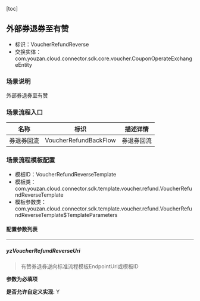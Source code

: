 [toc]

## 外部券退券至有赞
- 标识：VoucherRefundReverse
- 交换实体：com.youzan.cloud.connector.sdk.core.voucher.CouponOperateExchangeEntity
### 场景说明
外部券退券至有赞
### 场景流程入口

名称 | 标识 | 描述详情
---|---|---
券退券回流 | VoucherRefundBackFlow | 券退券回流

### 场景流程模板配置
- 模板ID：VoucherRefundReverseTemplate
- 模板类：com.youzan.cloud.connector.sdk.template.voucher.refund.VoucherRefundReverseTemplate
- 模板参数类：com.youzan.cloud.connector.sdk.template.voucher.refund.VoucherRefundReverseTemplate$TemplateParameters

#### 配置参数列表

---
##### yzVoucherRefundReverseUri
> 有赞券退券逆向标准流程模板EndpointUri或模板ID

**参数为必填项**


**是否允许自定义实现**: Y


